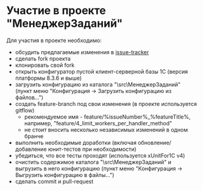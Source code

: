 ﻿# Участие в проекте "МенеджерЗаданий"

Для участия в проекте необходимо:

* обсудить предлагаемые изменения в [issue-tracker](https://github.com/wizi4d/TaskManagerFor1C/issues)
* сделать fork проекта
* клонировать свой fork
* открыть конфигуратор пустой клиент-серверной базы 1С (версия платформы 8.3.6 и выше)
* загрузить конфигурацию из каталога "\src\МенеджерЗаданий" (пункт меню "Конфигурация -> Загрузить конфигурацию из файлов...")
* создать feature-branch под свои изменения (в проекте используется gitflow)
  * рекомендуемое имя - feature/%issueNumber%_%featureTitle%, например, "feature/4_limit_workers_per_handler_method"
  * не стоит вносить несколько независимых изменений в одном бранче
* выполнить необходимые доработки (включая обновление/добавление юнит-тестов при необходимости)
* убедиться, что все тесты проходят (используется xUnitFor1C v4)
* очистить содержимое каталога "\src\МенеджерЗаданий" и выгрузить в него конфигурацию (пункт меню "Конфигурация -> Выгрузить конфигурацию в файлы...")
* сделать commit и pull-request